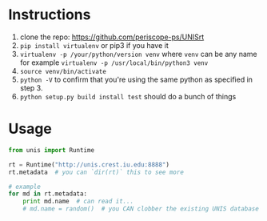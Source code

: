 # Instructions

1. clone the repo: https://github.com/periscope-ps/UNISrt
2. `pip install virtualenv` or pip3 if you have it
3. `virtualenv -p /your/python/version venv`  where `venv` can be any name
   for example `virtualenv -p /usr/local/bin/python3 venv`
4. `source venv/bin/activate`
5. `python -V` to confirm that you're using the same python as specified in step 3.
6. `python setup.py build install test` should do a bunch of things

# Usage

```python
from unis import Runtime

rt = Runtime("http://unis.crest.iu.edu:8888")
rt.metadata  # you can `dir(rt)` this to see more

# example
for md in rt.metadata:
    print md.name  # can read it...
    # md.name = random()  # you CAN clobber the existing UNIS database very easily (so please don't)
```
